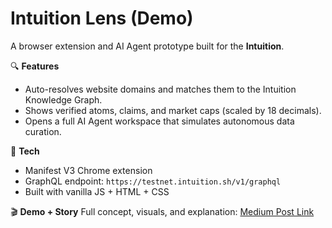 # Intuition Lens (Demo)

A browser extension and AI Agent prototype built for the **Intuition**.

🔍 **Features**
- Auto-resolves website domains and matches them to the Intuition Knowledge Graph.
- Shows verified atoms, claims, and market caps (scaled by 18 decimals).
- Opens a full AI Agent workspace that simulates autonomous data curation.

🧠 **Tech**
- Manifest V3 Chrome extension
- GraphQL endpoint: `https://testnet.intuition.sh/v1/graphql`
- Built with vanilla JS + HTML + CSS

🎬 **Demo + Story**
Full concept, visuals, and explanation: [Medium Post Link]([https://medium.com/your-post-url](https://medium.com/@emrebelgames/intuition-bringing-human-intuition-back-to-the-internet-553d8bc91ba6))
